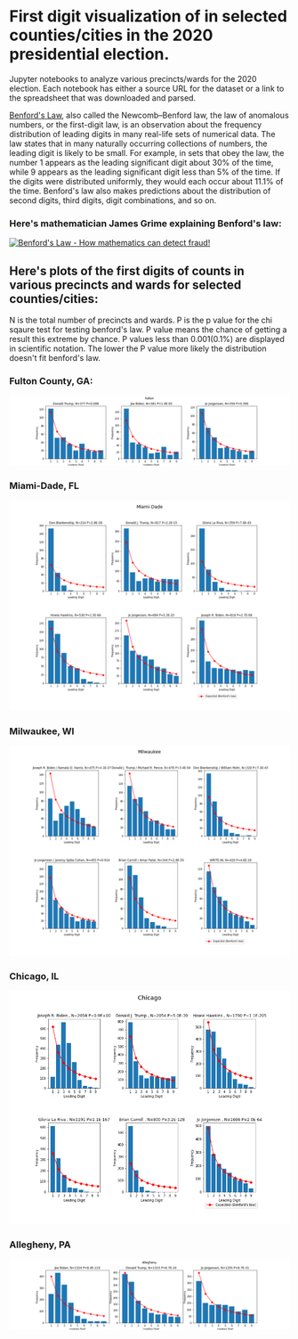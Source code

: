 # First digit visualization of in selected counties/cities in the 2020 presidential election.

Jupyter notebooks to analyze various precincts/wards for the 2020 election. Each notebook has either a source URL for the dataset or a link to the spreadsheet that was downloaded and parsed.

[Benford's Law](https://en.wikipedia.org/wiki/Benford%27s_law), also called the Newcomb–Benford law, the law of anomalous numbers, or the first-digit law, is an observation about the frequency distribution of leading digits in many real-life sets of numerical data. The law states that in many naturally occurring collections of numbers, the leading digit is likely to be small. For example, in sets that obey the law, the number 1 appears as the leading significant digit about 30% of the time, while 9 appears as the leading significant digit less than 5% of the time. If the digits were distributed uniformly, they would each occur about 11.1% of the time. Benford's law also makes predictions about the distribution of second digits, third digits, digit combinations, and so on.

### Here's mathematician James Grime explaining Benford's law:
[![Benford's Law - How mathematics can detect fraud!](https://img.youtube.com/vi/vIsDjbhbADY/0.jpg)](https://www.youtube.com/watch?v=vIsDjbhbADY)



## Here's plots of the first digits of counts in various precincts and wards for selected counties/cities:

N is the total number of precincts and wards. P is the p value for the chi sqaure test for testing benford's law. P value means the chance of getting a result this extreme by chance. P values less than 0.001(0.1%) are displayed in scientific notation. The lower the P value more likely the distribution doesn't fit benford's law. 

### Fulton County, GA:
![Fulton County](/images/fulton.png)

### Miami-Dade, FL
![Miami-Dade](/images/miami_dade.png)

### Milwaukee, WI
![Milwaukee](/images/milwaukee.png)

### Chicago, IL
![Chicago](/images/chicago.png)

### Allegheny, PA
![Allegheny](/images/allegheny.png)

